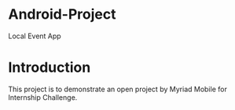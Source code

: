 # Android-Project
Local Event App

# Introduction
This project is to demonstrate an open project by Myriad Mobile for Internship Challenge.
